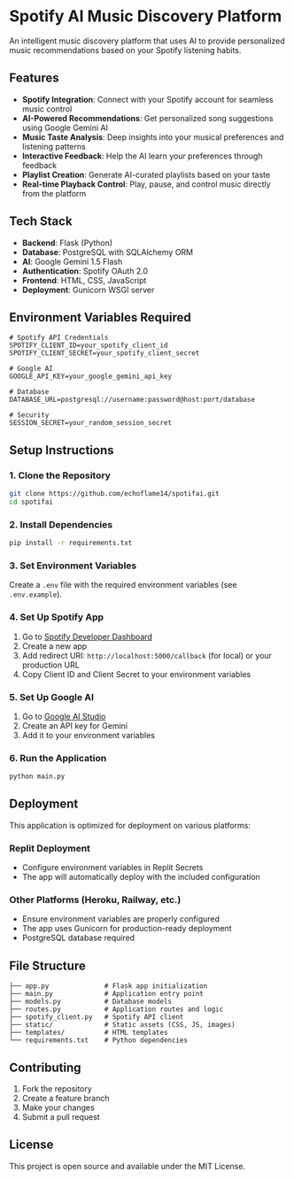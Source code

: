 # Spotify AI Music Discovery Platform

An intelligent music discovery platform that uses AI to provide personalized music recommendations based on your Spotify listening habits.

## Features

- **Spotify Integration**: Connect with your Spotify account for seamless music control
- **AI-Powered Recommendations**: Get personalized song suggestions using Google Gemini AI
- **Music Taste Analysis**: Deep insights into your musical preferences and listening patterns
- **Interactive Feedback**: Help the AI learn your preferences through feedback
- **Playlist Creation**: Generate AI-curated playlists based on your taste
- **Real-time Playback Control**: Play, pause, and control music directly from the platform

## Tech Stack

- **Backend**: Flask (Python)
- **Database**: PostgreSQL with SQLAlchemy ORM
- **AI**: Google Gemini 1.5 Flash
- **Authentication**: Spotify OAuth 2.0
- **Frontend**: HTML, CSS, JavaScript
- **Deployment**: Gunicorn WSGI server

## Environment Variables Required

```env
# Spotify API Credentials
SPOTIFY_CLIENT_ID=your_spotify_client_id
SPOTIFY_CLIENT_SECRET=your_spotify_client_secret

# Google AI
GOOGLE_API_KEY=your_google_gemini_api_key

# Database
DATABASE_URL=postgresql://username:password@host:port/database

# Security
SESSION_SECRET=your_random_session_secret
```

## Setup Instructions

### 1. Clone the Repository
```bash
git clone https://github.com/echoflame14/spotifai.git
cd spotifai
```

### 2. Install Dependencies
```bash
pip install -r requirements.txt
```

### 3. Set Environment Variables
Create a `.env` file with the required environment variables (see `.env.example`).

### 4. Set Up Spotify App
1. Go to [Spotify Developer Dashboard](https://developer.spotify.com/dashboard)
2. Create a new app
3. Add redirect URI: `http://localhost:5000/callback` (for local) or your production URL
4. Copy Client ID and Client Secret to your environment variables

### 5. Set Up Google AI
1. Go to [Google AI Studio](https://aistudio.google.com/)
2. Create an API key for Gemini
3. Add it to your environment variables

### 6. Run the Application
```bash
python main.py
```

## Deployment

This application is optimized for deployment on various platforms:

### Replit Deployment
- Configure environment variables in Replit Secrets
- The app will automatically deploy with the included configuration

### Other Platforms (Heroku, Railway, etc.)
- Ensure environment variables are properly configured
- The app uses Gunicorn for production-ready deployment
- PostgreSQL database required

## File Structure

```
├── app.py              # Flask app initialization
├── main.py             # Application entry point
├── models.py           # Database models
├── routes.py           # Application routes and logic
├── spotify_client.py   # Spotify API client
├── static/             # Static assets (CSS, JS, images)
├── templates/          # HTML templates
└── requirements.txt    # Python dependencies
```

## Contributing

1. Fork the repository
2. Create a feature branch
3. Make your changes
4. Submit a pull request

## License

This project is open source and available under the MIT License. 